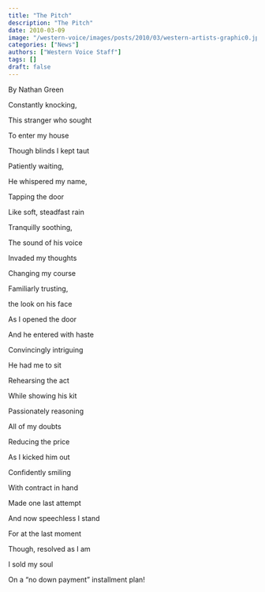 ```yaml
---
title: "The Pitch"
description: "The Pitch"
date: 2010-03-09
image: "/western-voice/images/posts/2010/03/western-artists-graphic0.jpg"
categories: ["News"]
authors: ["Western Voice Staff"]
tags: []
draft: false
---
```

By Nathan Green

Constantly knocking,

This stranger who sought

To enter my house

Though blinds I kept taut

Patiently waiting,

He whispered my name,

Tapping the door

Like soft, steadfast rain

Tranquilly soothing,

The sound of his voice

Invaded my thoughts

Changing my course

Familiarly trusting,

the look on his face

As I opened the door

And he entered with haste

Convincingly intriguing

He had me to sit

Rehearsing the act

While showing his kit

Passionately reasoning

All of my doubts

Reducing the price

As I kicked him out

Confidently smiling

With contract in hand

Made one last attempt

And now speechless I stand

For at the last moment

Though, resolved as I am

I sold my soul

On a “no down payment” installment plan!